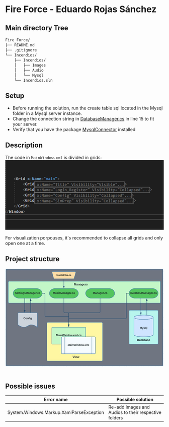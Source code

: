 # Fire Force - Eduardo Rojas Sánchez

## Main directory Tree
```
Fire_Force/
├── README.md
├── .gitignore
└── Incendios/
    ├── Incendios/
    │   ├── Images
    │   ├── Audio
    │   └── Mysql
    └── Incendios.sln
```
## Setup
-   Before running the solution, run the create table sql located in the Mysql folder in a Mysql server instance.  
-   Change the connection string in [DatabaseManager.cs](./Incendios/Incendios/DatabaseManager.cs#L15) in line 15 to fit your server.  
-   Verify that you have the package [MysqlConnector](https://mysqlconnector.net/overview/installing/) installed

## Description
The code in ```MainWindow.xml``` is divided in grids:
![alt text](./Incendios/Incendios/Images/Grid_Structure.png)

For visualization porpouses, it's recommended to collapse all grids and only open one at a time.

## Project structure
![alt text](./Incendios/Incendios/Images/ProjectDiagram.jpg)
<br/><br/>

## Possible issues
|              Error name                |                Possible solution                   |
|----------------------------------------|----------------------------------------------------|
|System.Windows.Markup.XamlParseException|Re-add Images and Audios to their respective folders|